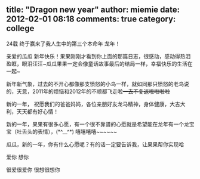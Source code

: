 title: "Dragon new year"
author: miemie
date: 2012-02-01 08:18
comments: true
category: college
--------------------

24载 终于赢来了我人生中的第三个本命年 龙年！

亲爱的瓜瓜 新年快乐！果果刚刚才看到你上面的那篇日志，很感动，感动得热泪盈眶，眼泪汪汪~瓜瓜果果一定会像童话故事最后的结局一样，幸福快乐的生活在一起~

<!-- more -->

新年新气象，过去的不开心都像那支愤怒的小鸟一样，就如同那只愤怒的老鸟说的，天意，2011年的烦恼和2012年的不顺都飞走啦~~一去不复返啦啦啦啦~~

新的一年， 祝愿我们的爸爸妈妈，各位亲朋好友龙马精神，身体健康，大吉大利，天天都有好心情！

新的一年，果果有很多心愿，有一个很不靠谱的心愿就是希望能在龙年有一个龙宝宝（吐舌头的表情），(\*^\_\_^\*) 嘻嘻嘻嘻~~~~~~

瓜瓜，新的一年，你有什么心愿呢？有的话一定要告诉我，让果果帮你实现哈

爱你 想你

很爱很爱你 很想很想你